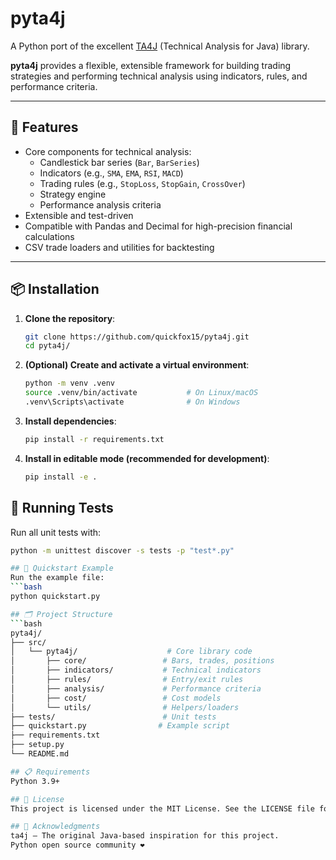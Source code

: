 # pyta4j

A Python port of the excellent [TA4J](https://github.com/ta4j/ta4j) (Technical Analysis for Java) library.

**pyta4j** provides a flexible, extensible framework for building trading strategies and performing technical analysis using indicators, rules, and performance criteria.

---

## 🚀 Features

- Core components for technical analysis:
  - Candlestick bar series (`Bar`, `BarSeries`)
  - Indicators (e.g., `SMA`, `EMA`, `RSI`, `MACD`)
  - Trading rules (e.g., `StopLoss`, `StopGain`, `CrossOver`)
  - Strategy engine
  - Performance analysis criteria
- Extensible and test-driven
- Compatible with Pandas and Decimal for high-precision financial calculations
- CSV trade loaders and utilities for backtesting

---

## 📦 Installation

1. **Clone the repository**:

   ```bash
   git clone https://github.com/quickfox15/pyta4j.git
   cd pyta4j/

2. **(Optional) Create and activate a virtual environment**:
   ```bash
   python -m venv .venv
   source .venv/bin/activate           # On Linux/macOS
   .venv\Scripts\activate              # On Windows

3. **Install dependencies**:
   ```bash
   pip install -r requirements.txt

4. **Install in editable mode (recommended for development)**:
   ```bash
   pip install -e .

## 🧪 Running Tests
   Run all unit tests with:
   ```bash
   python -m unittest discover -s tests -p "test*.py"
   
## 🏁 Quickstart Example
   Run the example file:
   ```bash
   python quickstart.py

## 🗂 Project Structure
   ```bash
   pyta4j/
   ├── src/
   │   └── pyta4j/                    # Core library code
   │       ├── core/                 # Bars, trades, positions
   │       ├── indicators/           # Technical indicators
   │       ├── rules/                # Entry/exit rules
   │       ├── analysis/             # Performance criteria
   │       ├── cost/                 # Cost models
   │       └── utils/                # Helpers/loaders
   ├── tests/                        # Unit tests
   ├── quickstart.py                # Example script
   ├── requirements.txt
   ├── setup.py
   └── README.md

## 📋 Requirements
Python 3.9+

## 📄 License
This project is licensed under the MIT License. See the LICENSE file for details.

## 🙏 Acknowledgments
ta4j – The original Java-based inspiration for this project.
Python open source community ❤️